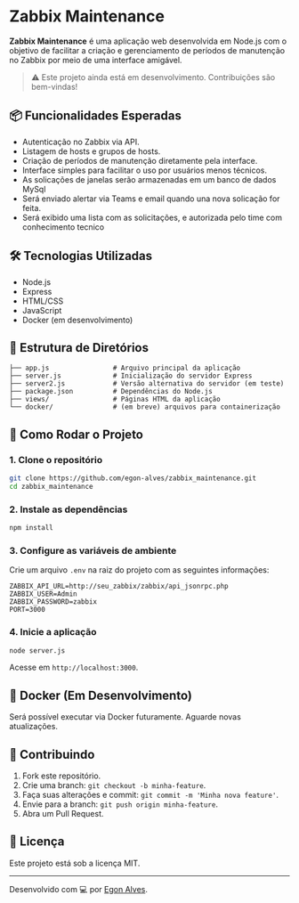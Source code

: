 
# Zabbix Maintenance

**Zabbix Maintenance** é uma aplicação web desenvolvida em Node.js com o objetivo de facilitar a criação e gerenciamento de períodos de manutenção no Zabbix por meio de uma interface amigável.

> ⚠️ Este projeto ainda está em desenvolvimento. Contribuições são bem-vindas!

## 📦 Funcionalidades Esperadas

- Autenticação no Zabbix via API.
- Listagem de hosts e grupos de hosts.
- Criação de períodos de manutenção diretamente pela interface.
- Interface simples para facilitar o uso por usuários menos técnicos.
- As solicações de janelas serão armazenadas em um banco de dados MySql
- Será enviado alertar via Teams e email quando una nova solicação for feita.
- Será exibido uma lista com as solicitações, e autorizada pelo time com conhecimento tecnico

## 🛠️ Tecnologias Utilizadas

- Node.js
- Express
- HTML/CSS
- JavaScript
- Docker (em desenvolvimento)

## 📁 Estrutura de Diretórios

```plaintext
├── app.js                # Arquivo principal da aplicação
├── server.js             # Inicialização do servidor Express
├── server2.js            # Versão alternativa do servidor (em teste)
├── package.json          # Dependências do Node.js
├── views/                # Páginas HTML da aplicação
└── docker/               # (em breve) arquivos para containerização
````

## 🚀 Como Rodar o Projeto

### 1. Clone o repositório

```bash
git clone https://github.com/egon-alves/zabbix_maintenance.git
cd zabbix_maintenance
```

### 2. Instale as dependências

```bash
npm install
```

### 3. Configure as variáveis de ambiente

Crie um arquivo `.env` na raiz do projeto com as seguintes informações:

```env
ZABBIX_API_URL=http://seu_zabbix/zabbix/api_jsonrpc.php
ZABBIX_USER=Admin
ZABBIX_PASSWORD=zabbix
PORT=3000
```

### 4. Inicie a aplicação

```bash
node server.js
```

Acesse em `http://localhost:3000`.

## 🐳 Docker (Em Desenvolvimento)

Será possível executar via Docker futuramente. Aguarde novas atualizações.

## 🤝 Contribuindo

1. Fork este repositório.
2. Crie uma branch: `git checkout -b minha-feature`.
3. Faça suas alterações e commit: `git commit -m 'Minha nova feature'`.
4. Envie para a branch: `git push origin minha-feature`.
5. Abra um Pull Request.

## 📄 Licença

Este projeto está sob a licença MIT.

---

Desenvolvido com 💻 por [Egon Alves](https://github.com/egon-alves).

```
